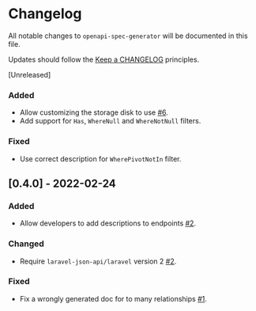 # Changelog

All notable changes to `openapi-spec-generator` will be documented in this file.

Updates should follow the [Keep a CHANGELOG](https://keepachangelog.com/) principles.

[Unreleased]

### Added
- Allow customizing the storage disk to use [#6](https://github.com/swisnl/openapi-spec-generator/pull/6).
- Add support for `Has`, `WhereNull` and `WhereNotNull` filters.

### Fixed
- Use correct description for `WherePivotNotIn` filter.


## [0.4.0] - 2022-02-24

### Added
- Allow developers to add descriptions to endpoints [#2](https://github.com/swisnl/openapi-spec-generator/pull/2).

### Changed
- Require `laravel-json-api/laravel` version 2 [#2](https://github.com/swisnl/openapi-spec-generator/pull/2).

### Fixed
- Fix a wrongly generated doc for to many relationships [#1](https://github.com/swisnl/openapi-spec-generator/pull/1).
